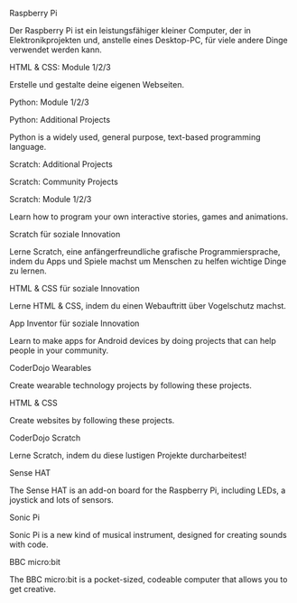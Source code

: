 Raspberry Pi

Der Raspberry Pi ist ein leistungsfähiger kleiner Computer, der in Elektronikprojekten und, anstelle eines Desktop-PC, für viele andere Dinge verwendet werden kann.

HTML & CSS: Module 1/2/3

Erstelle und gestalte deine eigenen Webseiten.

Python: Module 1/2/3

Python: Additional Projects

Python is a widely used, general purpose, text-based programming language.

Scratch: Additional Projects

Scratch: Community Projects

Scratch: Module 1/2/3

Learn how to program your own interactive stories, games and animations.

Scratch für soziale Innovation

Lerne Scratch, eine anfängerfreundliche grafische Programmiersprache, indem du Apps und Spiele machst um Menschen zu helfen wichtige Dinge zu lernen.

HTML & CSS für soziale Innovation

Lerne HTML & CSS, indem du einen Webauftritt über Vogelschutz machst.

App Inventor für soziale Innovation

Learn to make apps for Android devices by doing projects that can help people in your community.

CoderDojo Wearables

Create wearable technology projects by following these projects.

HTML & CSS

Create websites by following these projects.

CoderDojo Scratch

Lerne Scratch, indem du diese lustigen Projekte durcharbeitest!

Sense HAT

The Sense HAT is an add-on board for the Raspberry Pi, including LEDs, a joystick and lots of sensors.

Sonic Pi

Sonic Pi is a new kind of musical instrument, designed for creating sounds with code.

BBC micro:bit

The BBC micro:bit is a pocket-sized, codeable computer that allows you to get creative.
